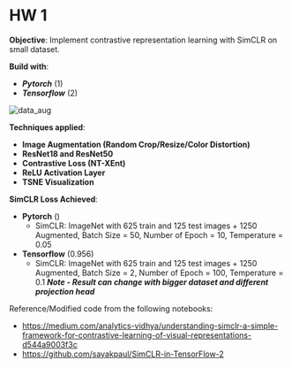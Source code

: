 # HW 1

**Objective**: Implement contrastive representation learning with SimCLR on small dataset.

**Build with**:
* _**Pytorch**_ (1) 
* _**Tensorflow**_ (2) 

![data_aug](https://user-images.githubusercontent.com/46875754/134620941-faea7495-74b1-4ad8-a2b7-1b08d70de2e3.png)

**Techniques applied**:
* **Image Augmentation (Random Crop/Resize/Color Distortion)** 
* **ResNet18 and ResNet50**
* **Contrastive Loss (NT-XEnt)**
* **ReLU Activation Layer**
* **TSNE Visualization** 

**SimCLR Loss Achieved**:
* **Pytorch** ()
    - SimCLR: ImageNet with 625 train and 125 test images + 1250 Augmented, Batch Size = 50, Number of Epoch = 10, Temperature = 0.05
* **Tensorflow** (0.956)
    - SimCLR: ImageNet with 625 train and 125 test images + 1250 Augmented, Batch Size = 2, Number of Epoch = 100, Temperature = 0.1
_**Note - Result can change with bigger dataset and different projection head**_

Reference/Modified code from the following notebooks: 
* https://medium.com/analytics-vidhya/understanding-simclr-a-simple-framework-for-contrastive-learning-of-visual-representations-d544a9003f3c
* https://github.com/sayakpaul/SimCLR-in-TensorFlow-2

